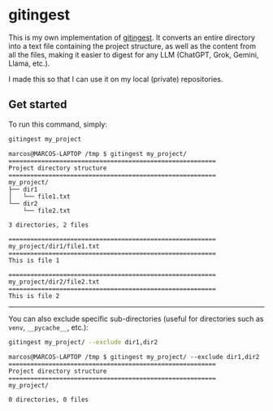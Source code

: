 # gitingest

This is my own implementation of [gitingest](https://github.com/cyclotruc/gitingest). It converts an entire directory into a text file containing the project structure, as well as the content from all the files, making it easier to digest for any LLM (ChatGPT, Grok, Gemini, Llama, etc.).

I made this so that I can use it on my local (private) repositories.

## Get started

To run this command, simply:

```bash
gitingest my_project
```

```text
marcos@MARCOS-LAPTOP /tmp $ gitingest my_project/
=========================================================
Project directory structure
=========================================================
my_project/
├── dir1
│   └── file1.txt
└── dir2
    └── file2.txt

3 directories, 2 files

=========================================================
my_project/dir1/file1.txt
=========================================================
This is file 1

=========================================================
my_project/dir2/file2.txt
=========================================================
This is file 2
```

---

You can also exclude specific sub-directories (useful for directories such as `venv`, `__pycache__`, etc.):

```bash
gitingest my_project/ --exclude dir1,dir2
```

```text
marcos@MARCOS-LAPTOP /tmp $ gitingest my_project/ --exclude dir1,dir2
=========================================================
Project directory structure
=========================================================
my_project/

0 directories, 0 files
```
